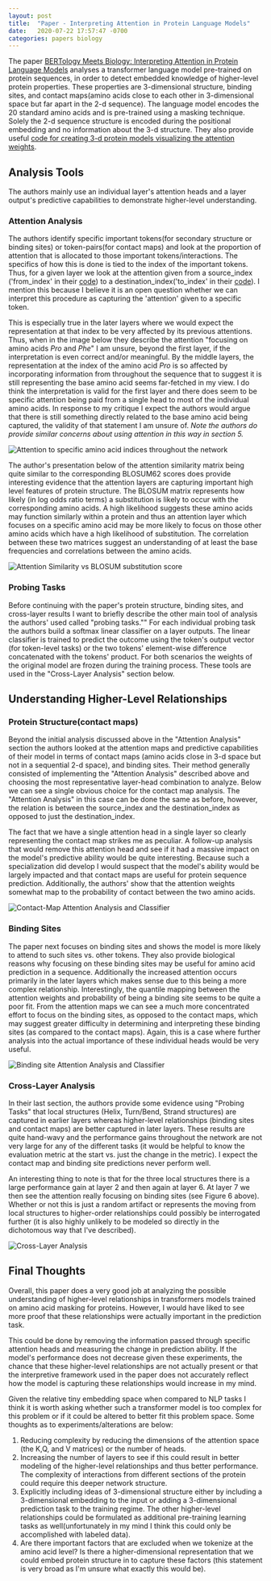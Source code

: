 ```yaml
---
layout: post
title:  "Paper - Interpreting Attention in Protein Language Models"
date:   2020-07-22 17:57:47 -0700
categories: papers biology
---
```


The paper [BERTology Meets Biology: Interpreting Attention in Protein Language Models][paper] analyses a transformer language model pre-trained on protein sequences, in order to detect embedded knowledge of higher-level protein properties. These properties are 3-dimensional structure, binding sites, and contact maps(amino acids close to each other in 3-dimensional space but far apart in the 2-d sequence). The language model encodes the 20 standard amino acids and is pre-trained using a masking technique. Solely the 2-d sequence structure is encoded during the positional embedding and no information about the 3-d structure. They also provide useful [code for creating 3-d protein models visualizing the attention weights][visual_code].

## Analysis Tools

The authors mainly use an individual layer's attention heads and a layer output's predictive capabilities to demonstrate higher-level understanding.

### Attention Analysis

The authors identify specific important tokens(for secondary structure or binding sites) or token-pairs(for contact maps) and look at the proportion of attention that is allocated to those important tokens/interactions. The specifics of how this is done is tied to the index of the important tokens. Thus, for a given layer we look at the attention given from a source_index ('from_index' in their [code][repo]) to a destination_index('to_index' in their [code][repo]). I mention this because I believe it is an open question whether we can interpret this procedure as capturing the 'attention' given to a specific token.

This is especially true in the later layers where we would expect the representation at that index to be very affected by its previous attentions. Thus, when in the image below they describe the attention "focusing on amino acids *Pro* and *Phe*" I am unsure, beyond the first layer, if the interpretation is even correct and/or meaningful. By the middle layers, the representation at the index of the amino acid *Pro* is so affected by incorporating information from throughout the sequence that to suggest it is still representing the base amino acid seems far-fetched in my view. I do think the interpretation is valid for the first layer and there does seem to be specific attention being paid from a single head to most of the individual amino acids. In response to my critique I expect the authors would argue that there is still something directly related to the base amino acid being captured, the validity of that statement I am unsure of.
*Note the authors do provide similar concerns about using attention in this way in section 5.*

![Attention to specific amino acid indices throughout the network](https://johncookds.github.io/assets/5/amino_attention.png)

The author's presentation below of the attention similarity matrix being quite similar to the corresponding BLOSUM62 scores does provide interesting evidence that the attention layers are capturing important high level features of protein structure. The BLOSUM matrix represents how likely (in log odds ratio terms) a substitution is likely to occur with the corresponding amino acids. A high likelihood suggests these amino acids may function similarly within a protein and thus an attention layer which focuses on a specific amino acid may be more likely to focus on those other amino acids which have a high likelihood of substitution. The correlation between these two matrices suggest an understanding of at least the base frequencies and correlations between the amino acids.

![Attention Similarity vs BLOSUM substitution score](https://johncookds.github.io/assets/5/attention_blosum.png)


### Probing Tasks

Before continuing with the paper's protein structure, binding sites, and cross-layer results I want to briefly describe the other main tool of analysis the authors' used called "probing tasks."" For each individual probing task the authors build a softmax linear classifier on a layer outputs. The linear classifier is trained to predict the outcome using the token's output vector (for token-level tasks) or the two tokens' element-wise difference concatenated with the tokens' product. For both scenarios the weights of the original model are frozen during the training process. These tools are used in the "Cross-Layer Analysis" section below.

## Understanding Higher-Level Relationships

### Protein Structure(contact maps)

Beyond the initial analysis discussed above in the "Attention Analysis" section the authors looked at the attention maps and predictive capabilities of their model in terms of contact maps (amino acids close in 3-d space but not in a sequential 2-d space), and binding sites. Their method generally consisted of implementing the "Attention Analysis" described above and choosing the most representative layer-head combination to analyze. Below we can see a single obvious choice for the contact map analysis. The "Attention Analysis" in this case can be done the same as before, however, the relation is between the source_index and the destination_index as opposed to just the destination_index. 

The fact that we have a single attention head in a single layer so clearly representing the contact map strikes me as peculiar. A follow-up analysis that would remove this attention head and see if it had a massive impact on the model's predictive ability would be quite interesting. Because such a specialization did develop I would suspect that the model's ability would be largely impacted and that contact maps are useful for protein sequence prediction. Additionally, the authors' show that the attention weights somewhat map to the probability of contact between the two amino acids.

![Contact-Map Attention Analysis and Classifier](https://johncookds.github.io/assets/5/contactmap.png)

### Binding Sites

The paper next focuses on binding sites and shows the model is more likely to attend to such sites vs. other tokens. They also provide biological reasons why focusing on these binding sites may be useful for amino acid prediction in a sequence. Additionally the increased attention occurs primarily in the later layers which makes sense due to this being a more complex relationship. Interestingly, the quantile mapping between the attention weights and probability of being a binding site seems to be quite a poor fit. From the attention maps we can see a much more concentrated effort to focus on the binding sites, as opposed to the contact maps, which may suggest greater difficulty in determining and interpreting these binding sites (as compared to the contact maps). Again, this is a case where further analysis into the actual importance of these individual heads would be very useful.

![Binding site Attention Analysis and Classifier](https://johncookds.github.io/assets/5/bindingsite.png)

### Cross-Layer Analysis

In their last section, the authors provide some evidence using "Probing Tasks" that local structures (Helix, Turn/Bend, Strand structures) are captured in earlier layers whereas higher-level relationships (binding sites and contact maps) are better captured in later layers. These results are quite hand-wavy and the performance gains throughout the network are not very large for any of the different tasks (it would be helpful to know the evaluation metric at the start vs. just the change in the metric). I expect the contact map and binding site predictions never perform well. 

An interesting thing to note is that for the three local structures there is a large performance gain at layer 2 and then again at layer 6. At layer 7 we then see the attention really focusing on binding sites (see Figure 6 above). Whether or not this is just a random artifact or represents the moving from local structures to higher-order relationships could possibly be interrogated further (it is also highly unlikely to be modeled so directly in the dichotomous way that I've described).

![Cross-Layer Analysis](https://johncookds.github.io/assets/5/crosslayer.png)

## Final Thoughts

Overall, this paper does a very good job at analyzing the possible understanding of higher-level relationships in transformers models trained on amino acid masking for proteins. However, I would have liked to see more proof that these relationships were actually important in the prediction task. 

This could be done by removing the information passed through specific attention heads and measuring the change in prediction ability. If the model's performance does not decrease given these experiments, the chance that these higher-level relationships are not actually present or that the interpretive framework used in the paper does not accurately reflect how the model is capturing these relationships would increase in my mind.

Given the relative tiny embedding space when compared to NLP tasks I think it is worth asking whether such a transformer model is too complex for this problem or if it could be altered to better fit this problem space. Some thoughts as to experiments/alterations are below:
1. Reducing complexity by reducing the dimensions of the attention space (the K,Q, and V matrices) or the number of heads. 
2. Increasing the number of layers to see if this could result in better modeling of the higher-level relationships and thus better performance. The complexity of interactions from different sections of the protein could require this deeper network structure.
3. Explicitly including ideas of 3-dimensional structure either by including a 3-dimensional embedding to the input or adding a 3-dimensional prediction task to the training regime. The other higher-level relationships could be formulated as additional pre-training learning tasks as well(unfortunately in my mind I think this could only be accomplished with labeled data).
4. Are there important factors that are excluded when we tokenize at the amino acid level? Is there a higher-dimensional representation that we could embed protein structure in to capture these factors (this statement is very broad as I'm unsure what exactly this would be).


[paper]: https://arxiv.org/pdf/2006.15222.pdf
[repo]: https://github.com/salesforce/provis/blob/master/protein_attention/attention_analysis/compute_edge_features.py
[visual_code]: https://github.com/salesforce/provis

